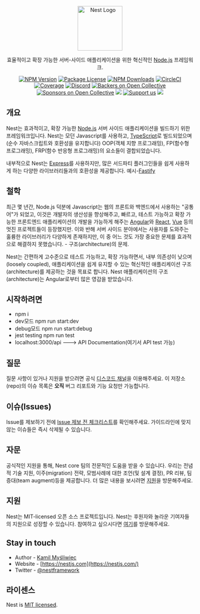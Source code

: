 <p align="center">
  <a href="http://nestjs.com/" target="blank"><img src="https://nestjs.com/img/logo-small.svg" width="120" alt="Nest Logo" /></a>
</p>

[circleci-image]: https://img.shields.io/circleci/build/github/nestjs/nest/master?token=abc123def456
[circleci-url]: https://circleci.com/gh/nestjs/nest

  <p align="center">효율적이고 확장 가능한 서버-사이드 애플리케이션을 위한 혁신적인 <a href="http://nodejs.org" target="_blank">Node.js</a> 프레임워크.</p>
    <p align="center">
<a href="https://www.npmjs.com/~nestjscore" target="_blank"><img src="https://img.shields.io/npm/v/@nestjs/core.svg" alt="NPM Version" /></a>
<a href="https://www.npmjs.com/~nestjscore" target="_blank"><img src="https://img.shields.io/npm/l/@nestjs/core.svg" alt="Package License" /></a>
<a href="https://www.npmjs.com/~nestjscore" target="_blank"><img src="https://img.shields.io/npm/dm/@nestjs/common.svg" alt="NPM Downloads" /></a>
<a href="https://circleci.com/gh/nestjs/nest" target="_blank"><img src="https://img.shields.io/circleci/build/github/nestjs/nest/master" alt="CircleCI" /></a>
<a href="https://coveralls.io/github/nestjs/nest?branch=master" target="_blank"><img src="https://coveralls.io/repos/github/nestjs/nest/badge.svg?branch=master#9" alt="Coverage" /></a>
<a href="https://discord.gg/G7Qnnhy" target="_blank"><img src="https://img.shields.io/badge/discord-online-brightgreen.svg" alt="Discord"/></a>
<a href="https://opencollective.com/nest#backer" target="_blank"><img src="https://opencollective.com/nest/backers/badge.svg" alt="Backers on Open Collective" /></a>
<a href="https://opencollective.com/nest#sponsor" target="_blank"><img src="https://opencollective.com/nest/sponsors/badge.svg" alt="Sponsors on Open Collective" /></a>
  <a href="https://paypal.me/kamilmysliwiec" target="_blank"><img src="https://img.shields.io/badge/Donate-PayPal-ff3f59.svg"/></a>
    <a href="https://opencollective.com/nest#sponsor"  target="_blank"><img src="https://img.shields.io/badge/Support%20us-Open%20Collective-41B883.svg" alt="Support us"></a>
  <a href="https://twitter.com/nestframework" target="_blank"><img src="https://img.shields.io/twitter/follow/nestframework.svg?style=social&label=Follow"></a>
</p>
  <!--[![Backers on Open Collective](https://opencollective.com/nest/backers/badge.svg)](https://opencollective.com/nest#backer)
  [![Sponsors on Open Collective](https://opencollective.com/nest/sponsors/badge.svg)](https://opencollective.com/nest#sponsor)-->

## 개요

Nest는 효과적이고, 확장 가능한 <a href="http://nodejs.org" target="_blank">Node.js</a> 서버 사이드 애플리케이션을 빌드하기 위한 프레임워크입니다. Nest는 모던 Javascript를 사용하고, <a href="http://www.typescriptlang.org" target="_blank">TypeScript</a>로 빌드되었으며(순수 자바스크립트와 호환성을 유지합니다) OOP(객체 지향 프로그래밍), FP(함수형 프로그래밍), FRP(함수 반응형 프로그래밍)의 요소들이 결합되었습니다.

<p>내부적으로 Nest는 <a href="https://expressjs.com/" target="_blank">Express</a>를 사용하지만, 많은 서드파티 플러그인들을 쉽게 사용하게 하는 다양한 라이브러리들과의 호환성을 제공합니다. 예시-<a href="https://github.com/fastify/fastify" target="_blank">Fastify</a></p>

## 철학

<p>최근 몇 년간, Node.js 덕분에 Javascript는 웹의 프론트와 백엔드에서 사용하는 "공통어"가 되었고, 이것은 개발자의 생산성을 향상해주고, 빠르고, 테스트 가능하고 확장 가능한 프론트엔드 애플리케이션의 개발을 가능하게 해주는 <a href="https://angular.io/" target="_blank">Angular</a>와 <a href="https://github.com/facebook/react" target="_blank">React</a>, <a href="https://github.com/vuejs/vue" target="_blank">Vue</a> 등의 멋진 프로젝트들이 등장했지만. 이와 반해 서버 사이드 분야에서는 사용자를 도와주는 훌륭한 라이브러리가 다양하게 존재하지만, 이 중 어느 것도 가장 중요한 문제를 효과적으로 해결하지 못했습니다. - 구조(architecture)의 문제.</p>
<p>Nest는 간편하게 고수준으로 테스트 가능하고, 확장 가능하면서, 내부 의존성이 낮으며(loosely coupled), 애플리케이션을 쉽게 유지할 수 있는 혁신적인 애플리케이션 구조(architecture)를 제공하는 것을 목표로 합니다. Nest 애플리케이션의 구조(architecture)는 Angular로부터 많은 영감을 받았습니다. </p>

## 시작하려면

* npm i
* dev모드 npm run start:dev
* debug모드 npm run start:debug
* jest testing npm run test
* localhost:3000/api ---> API Documentation(여기서 API test 가능)


## 질문

질문 사항이 있거나 지원을 받으려면 공식 [디스코드 채널](https://discord.gg/G7Qnnhy)을 이용해주세요.
이 저장소(repo)의 이슈 목록은 **오직** 버그 리포트와 기능 요청만 가능합니다. 


## 이슈(Issues)


 Issue를 제보하기 전에 [Issue 제보 전 체크리스트](https://github.com/nestjs/nest/blob/master/CONTRIBUTING.md#-submitting-an-issue)를 확인해주세요. 가이드라인에 맞지 않는 이슈들은 즉시 삭제될 수 있습니다.


## 자문

공식적인 지원을 통해, Nest core 팀의 전문적인 도움을 받을 수 있습니다. 우리는 전념적 기술 지원, 이주(migration) 전략, 모범사례에 대한 조언(및 설계 결정), PR 리뷰, 팀 증대(team augment)등을 제공합니다. 더 많은 내용을 보시려면 [지원](https://enterprise.nestjs.com)을 방문해주세요.

## 지원

Nest는 MIT-licensed 오픈 소스 프로젝트입니다. Nest는 후원자와 놀라운 기여자들의 지원으로 성장할 수 있습니다. 참여하고 싶으시다면 [여기](https://docs.nestjs.com/support)를 방문해주세요.

## Stay in touch

* Author - [Kamil Myśliwiec](https://twitter.com/kammysliwiec)
* Website - [https://nestjs.com](https://nestjs.com/)
* Twitter - [@nestframework](https://twitter.com/nestframework)

## 라이센스

Nest is [MIT licensed](LICENSE).
